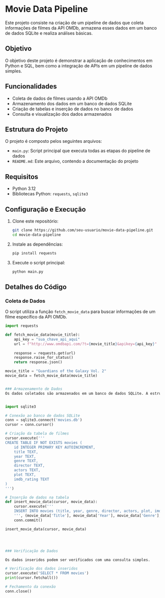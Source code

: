 # Movie Data Pipeline

Este projeto consiste na criação de um pipeline de dados que coleta informações de filmes da API OMDb, armazena esses dados em um banco de dados SQLite e realiza análises básicas.

## Objetivo

O objetivo deste projeto é demonstrar a aplicação de conhecimentos em Python e SQL, bem como a integração de APIs em um pipeline de dados simples.

## Funcionalidades

- Coleta de dados de filmes usando a API OMDb
- Armazenamento dos dados em um banco de dados SQLite
- Criação de tabelas e inserção de dados no banco de dados
- Consulta e visualização dos dados armazenados

## Estrutura do Projeto

O projeto é composto pelos seguintes arquivos:

- `main.py`: Script principal que executa todas as etapas do pipeline de dados
- `README.md`: Este arquivo, contendo a documentação do projeto

## Requisitos

- Python 3.12
- Bibliotecas Python: `requests`, `sqlite3`

## Configuração e Execução

1. Clone este repositório:
    ```bash
    git clone https://github.com/seu-usuario/movie-data-pipeline.git
    cd movie-data-pipeline
    ```

2. Instale as dependências:
    ```bash
    pip install requests
    ```

3. Execute o script principal:
    ```bash
    python main.py
    ```

## Detalhes do Código

### Coleta de Dados

O script utiliza a função `fetch_movie_data` para buscar informações de um filme específico da API OMDb.

```python
import requests

def fetch_movie_data(movie_title):
    api_key = "sua_chave_api_aqui"
    url = f"http://www.omdbapi.com/?t={movie_title}&apikey={api_key}"
    
    response = requests.get(url)
    response.raise_for_status()
    return response.json()

movie_title = "Guardians of the Galaxy Vol. 2"
movie_data = fetch_movie_data(movie_title)


### Armazenamento de Dados
Os dados coletados são armazenados em um banco de dados SQLite. A estrutura da tabela é definida e os dados são inseridos usando SQL.


import sqlite3

# Conexão ao banco de dados SQLite
conn = sqlite3.connect('movies.db')
cursor = conn.cursor()

# Criação da tabela de filmes
cursor.execute('''
CREATE TABLE IF NOT EXISTS movies (
    id INTEGER PRIMARY KEY AUTOINCREMENT,
    title TEXT,
    year TEXT,
    genre TEXT,
    director TEXT,
    actors TEXT,
    plot TEXT,
    imdb_rating TEXT
)
''')

# Inserção de dados na tabela
def insert_movie_data(cursor, movie_data):
    cursor.execute('''
    INSERT INTO movies (title, year, genre, director, actors, plot, imdb_rating) VALUES (?, ?, ?, ?, ?, ?, ?)
    ''', (movie_data['Title'], movie_data['Year'], movie_data['Genre'], movie_data['Director'], movie_data['Actors'], movie_data['Plot'], movie_data['imdbRating']))
    conn.commit()

insert_movie_data(cursor, movie_data)




### Verificação de Dados

Os dados inseridos podem ser verificados com uma consulta simples.

# Verificação dos dados inseridos
cursor.execute('SELECT * FROM movies')
print(cursor.fetchall())

# Fechamento da conexão
conn.close()
